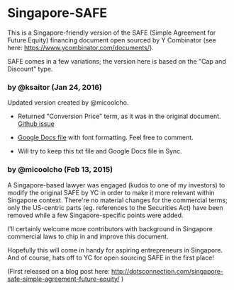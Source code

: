 # Singapore-SAFE
This is a Singapore-friendly version of the SAFE (Simple Agreement for Future Equity) financing document open sourced by Y Combinator (see here: https://www.ycombinator.com/documents/).

SAFE comes in a few variations; the version here is based on the "Cap and Discount" type.

### by @ksaitor (Jan 24, 2016)
Updated version created by @micoolcho.
- Returned "Conversion Price" term, as it was in the original document. [Github issue](https://github.com/micoolcho/Singapore-SAFE/issues/2)

- [Google Docs file](https://docs.google.com/document/d/10ZXPBn5z9TXvUY6oG1OF0vA6uKIP42IDoPNtY3T9mNg/edit?usp=sharing) with font formatting. Feel free to comment.

- Will try to keep this txt file and Google Docs file in Sync.

### by @micoolcho (Feb 13, 2015)
A Singapore-based lawyer was engaged (kudos to one of my investors) to modify the original SAFE by YC in order to make it more relevant within Singapore context. There're no material changes for the commercial terms; only the US-centric parts (eg. references to the Securities Act) have been removed while a few Singapore-specific points were added. 

I'll certainly welcome more contributors with background in Singapore commercial laws to chip in and improve this document. 

Hopefully this will come in handy for aspiring entrepreneurs in Singapore. And of course, hats off to YC for open sourcing SAFE in the first place!

(First released on a blog post here: http://dotsconnection.com/singapore-safe-simple-agreement-future-equity/ )
